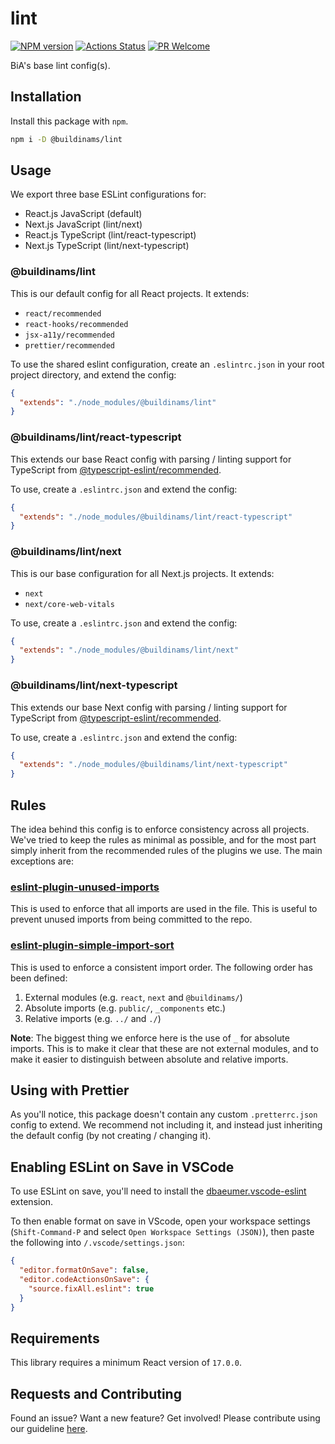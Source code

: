 # lint

[![NPM version][npm-image]][npm-url]
[![Actions Status][ci-image]][ci-url]
[![PR Welcome][npm-downloads-image]][npm-downloads-url]

BiA's base lint config(s).

## Installation

Install this package with `npm`.

```bash
npm i -D @buildinams/lint
```

## Usage

We export three base ESLint configurations for:

- React.js JavaScript (default)
- Next.js JavaScript (lint/next)
- React.js TypeScript (lint/react-typescript)
- Next.js TypeScript (lint/next-typescript)

### @buildinams/lint

This is our default config for all React projects. It extends:

- `react/recommended`
- `react-hooks/recommended`
- `jsx-a11y/recommended`
- `prettier/recommended`

To use the shared eslint configuration, create an `.eslintrc.json` in your root project directory, and extend the config:

```json
{
  "extends": "./node_modules/@buildinams/lint"
}
```

### @buildinams/lint/react-typescript

This extends our base React config with parsing / linting support for TypeScript from [@typescript-eslint/recommended](https://typescript-eslint.io/linting/configs/#recommended).

To use, create a `.eslintrc.json` and extend the config:

```json
{
  "extends": "./node_modules/@buildinams/lint/react-typescript"
}
```

### @buildinams/lint/next

This is our base configuration for all Next.js projects. It extends:

- `next`
- `next/core-web-vitals`

To use, create a `.eslintrc.json` and extend the config:

```json
{
  "extends": "./node_modules/@buildinams/lint/next"
}
```

### @buildinams/lint/next-typescript

This extends our base Next config with parsing / linting support for TypeScript from [@typescript-eslint/recommended](https://typescript-eslint.io/linting/configs/#recommended).

To use, create a `.eslintrc.json` and extend the config:

```json
{
  "extends": "./node_modules/@buildinams/lint/next-typescript"
}
```

## Rules

The idea behind this config is to enforce consistency across all projects. We've tried to keep the rules as minimal as possible, and for the most part simply inherit from the recommended rules of the plugins we use. The main exceptions are:

### [eslint-plugin-unused-imports](https://www.npmjs.com/package/eslint-plugin-unused-imports)

This is used to enforce that all imports are used in the file. This is useful to prevent unused imports from being committed to the repo.

### [eslint-plugin-simple-import-sort](https://www.npmjs.com/package/eslint-plugin-simple-import-sort)

This is used to enforce a consistent import order. The following order has been defined:

1. External modules (e.g. `react`, `next` and `@buildinams/`)
2. Absolute imports (e.g. `public/`, `_components` etc.)
3. Relative imports (e.g. `../` and `./`)

**Note**: The biggest thing we enforce here is the use of `_` for absolute imports. This is to make it clear that these are not external modules, and to make it easier to distinguish between absolute and relative imports.

## Using with Prettier

As you'll notice, this package doesn't contain any custom `.pretterrc.json` config to extend. We recommend not including it, and instead just inheriting the default config (by not creating / changing it).

## Enabling ESLint on Save in VSCode

To use ESLint on save, you'll need to install the [dbaeumer.vscode-eslint](https://marketplace.visualstudio.com/items?itemName=dbaeumer.vscode-eslint) extension.

To then enable format on save in VScode, open your workspace settings (`Shift-Command-P` and select `Open Workspace Settings (JSON)`), then paste the following into `/.vscode/settings.json`:

```json
{
  "editor.formatOnSave": false,
  "editor.codeActionsOnSave": {
    "source.fixAll.eslint": true
  }
}
```

## Requirements

This library requires a minimum React version of `17.0.0`.

## Requests and Contributing

Found an issue? Want a new feature? Get involved! Please contribute using our guideline [here](https://github.com/buildinamsterdam/lint/blob/main/CONTRIBUTING.md).

[npm-image]: https://img.shields.io/npm/v/@buildinams/lint.svg?style=flat-square&logo=react
[npm-url]: https://npmjs.org/package/@buildinams/lint
[ci-image]: https://github.com/buildinamsterdam/lint/actions/workflows/lint.yml/badge.svg
[ci-url]: https://github.com/buildinamsterdam/lint/actions
[npm-downloads-image]: https://img.shields.io/npm/dm/@buildinams/lint.svg
[npm-downloads-url]: https://npmcharts.com/compare/@buildinams/lint?minimal=true
